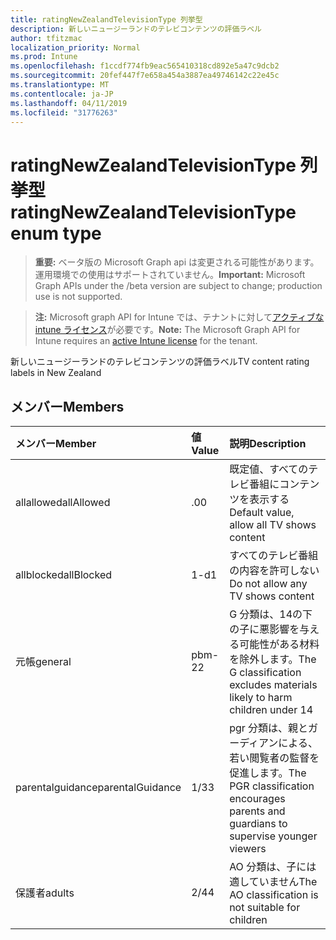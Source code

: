 ```yaml
---
title: ratingNewZealandTelevisionType 列挙型
description: 新しいニュージーランドのテレビコンテンツの評価ラベル
author: tfitzmac
localization_priority: Normal
ms.prod: Intune
ms.openlocfilehash: f1ccdf774fb9eac565410318cd892e5a47c9dcb2
ms.sourcegitcommit: 20fef447f7e658a454a3887ea49746142c22e45c
ms.translationtype: MT
ms.contentlocale: ja-JP
ms.lasthandoff: 04/11/2019
ms.locfileid: "31776263"
---
```

# <a name="ratingnewzealandtelevisiontype-enum-type"></a><span data-ttu-id="e002b-103">ratingNewZealandTelevisionType 列挙型</span><span class="sxs-lookup"><span data-stu-id="e002b-103">ratingNewZealandTelevisionType enum type</span></span>

> <span data-ttu-id="e002b-104">**重要:** ベータ版の Microsoft Graph api は変更される可能性があります。運用環境での使用はサポートされていません。</span><span class="sxs-lookup"><span data-stu-id="e002b-104">**Important:** Microsoft Graph APIs under the /beta version are subject to change; production use is not supported.</span></span>

> <span data-ttu-id="e002b-105">**注:** Microsoft graph API for Intune では、テナントに対して[アクティブな intune ライセンス](https://go.microsoft.com/fwlink/?linkid=839381)が必要です。</span><span class="sxs-lookup"><span data-stu-id="e002b-105">**Note:** The Microsoft Graph API for Intune requires an [active Intune license](https://go.microsoft.com/fwlink/?linkid=839381) for the tenant.</span></span>

<span data-ttu-id="e002b-106">新しいニュージーランドのテレビコンテンツの評価ラベル</span><span class="sxs-lookup"><span data-stu-id="e002b-106">TV content rating labels in New Zealand</span></span>

## <a name="members"></a><span data-ttu-id="e002b-107">メンバー</span><span class="sxs-lookup"><span data-stu-id="e002b-107">Members</span></span>
|<span data-ttu-id="e002b-108">メンバー</span><span class="sxs-lookup"><span data-stu-id="e002b-108">Member</span></span>|<span data-ttu-id="e002b-109">値</span><span class="sxs-lookup"><span data-stu-id="e002b-109">Value</span></span>|<span data-ttu-id="e002b-110">説明</span><span class="sxs-lookup"><span data-stu-id="e002b-110">Description</span></span>|
|:---|:---|:---|
|<span data-ttu-id="e002b-111">allallowed</span><span class="sxs-lookup"><span data-stu-id="e002b-111">allAllowed</span></span>|<span data-ttu-id="e002b-112">.0</span><span class="sxs-lookup"><span data-stu-id="e002b-112">0</span></span>|<span data-ttu-id="e002b-113">既定値、すべてのテレビ番組にコンテンツを表示する</span><span class="sxs-lookup"><span data-stu-id="e002b-113">Default value, allow all TV shows content</span></span>|
|<span data-ttu-id="e002b-114">allblocked</span><span class="sxs-lookup"><span data-stu-id="e002b-114">allBlocked</span></span>|<span data-ttu-id="e002b-115">1-d</span><span class="sxs-lookup"><span data-stu-id="e002b-115">1</span></span>|<span data-ttu-id="e002b-116">すべてのテレビ番組の内容を許可しない</span><span class="sxs-lookup"><span data-stu-id="e002b-116">Do not allow any TV shows content</span></span>|
|<span data-ttu-id="e002b-117">元帳</span><span class="sxs-lookup"><span data-stu-id="e002b-117">general</span></span>|<span data-ttu-id="e002b-118">pbm-2</span><span class="sxs-lookup"><span data-stu-id="e002b-118">2</span></span>|<span data-ttu-id="e002b-119">G 分類は、14の下の子に悪影響を与える可能性がある材料を除外します。</span><span class="sxs-lookup"><span data-stu-id="e002b-119">The G classification excludes materials likely to harm children under 14</span></span>|
|<span data-ttu-id="e002b-120">parentalguidance</span><span class="sxs-lookup"><span data-stu-id="e002b-120">parentalGuidance</span></span>|<span data-ttu-id="e002b-121">1/3</span><span class="sxs-lookup"><span data-stu-id="e002b-121">3</span></span>|<span data-ttu-id="e002b-122">pgr 分類は、親とガーディアンによる、若い閲覧者の監督を促進します。</span><span class="sxs-lookup"><span data-stu-id="e002b-122">The PGR classification encourages parents and guardians to supervise younger viewers</span></span>|
|<span data-ttu-id="e002b-123">保護者</span><span class="sxs-lookup"><span data-stu-id="e002b-123">adults</span></span>|<span data-ttu-id="e002b-124">2/4</span><span class="sxs-lookup"><span data-stu-id="e002b-124">4</span></span>|<span data-ttu-id="e002b-125">AO 分類は、子には適していません</span><span class="sxs-lookup"><span data-stu-id="e002b-125">The AO classification is not suitable for children</span></span>|





